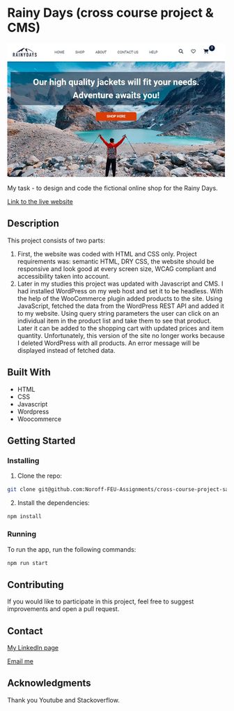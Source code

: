 # Rainy Days (cross course project & CMS)

<img src="/images/rainyDaysScreenshoot.jpg" width="500">

My task - to design and code the fictional online shop for the Rainy Days.

[Link to the live website](https://voluble-hotteok-89ce46.netlify.app/)

## Description
This project consists of two parts:

1. First, the website was coded with HTML and CSS only. Project requirements was: semantic HTML, DRY CSS, the website should be responsive and look good at every screen size, WCAG compliant and accessibility taken into account.
2. Later in my studies this project was updated with Javascript and CMS. I had installed WordPress on my web host and set it to be headless. With the help of the WooCommerce plugin added products to the site. Using JavaScript, fetched the data from the WordPress REST API and added it to my website. Using query string parameters the user can click on an individual item in the product list and take them to see that product. Later it can be added to the shopping cart with updated prices and item quantity. 
Unfortunately, this version of the site no longer works because I deleted WordPress with all products. An error message will be displayed instead of fetched data.

## Built With

- HTML
- CSS
- Javascript
- Wordpress
- Woocommerce

## Getting Started

### Installing

1. Clone the repo:

```bash
git clone git@github.com:Noroff-FEU-Assignments/cross-course-project-saibia8.git
```

2. Install the dependencies:

```
npm install
```

### Running

To run the app, run the following commands:

```bash
npm run start
```

## Contributing

If you would like to participate in this project, feel free to suggest improvements and open a pull request.

## Contact

[My LinkedIn page](https://www.linkedin.com/in/sabina-kutniauske-46a486238/)

[Email me](mailto:sabina.kutniauske@gmail.com)

## Acknowledgments

Thank you Youtube and Stackoverflow.
